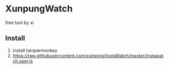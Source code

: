 
# XunpungWatch
free tool by xi

## Install
1. install tampermonkey
2. <https://raw.githubusercontent.com/xxinping/InstaWatch/master/instawatch.user.js>
